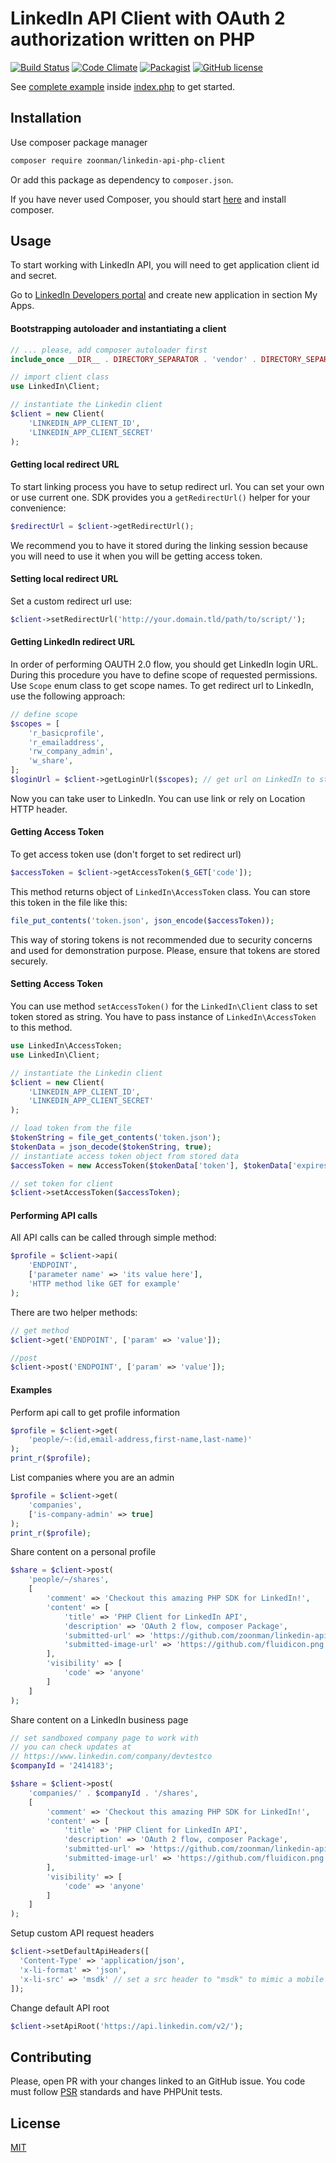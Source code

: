 LinkedIn API Client with OAuth 2 authorization written on PHP
============================================================
[![Build Status](https://travis-ci.org/zoonman/linkedin-api-php-client.svg?branch=master)](https://travis-ci.org/zoonman/linkedin-api-php-client) [![Code Climate](https://codeclimate.com/github/zoonman/linkedin-api-php-client/badges/gpa.svg)](https://codeclimate.com/github/zoonman/linkedin-api-php-client) [![Packagist](https://img.shields.io/packagist/dt/zoonman/linkedin-api-php-client.svg)](https://packagist.org/packages/zoonman/linkedin-api-php-client) [![GitHub license](https://img.shields.io/github/license/zoonman/linkedin-api-php-client.svg)](https://github.com/zoonman/linkedin-api-php-client/blob/master/LICENSE.md)



See [complete example](examples/) inside [index.php](examples/index.php) to get started.


## Installation

Use composer package manager

```bash
composer require zoonman/linkedin-api-php-client
```

Or add this package as dependency to `composer.json`.

If you have never used Composer, you should start [here](http://www.phptherightway.com/#composer_and_packagist)
and install composer.


## Usage

To start working with LinkedIn API, you will need to 
get application client id and secret. 

Go to [LinkedIn Developers portal](https://developer.linkedin.com/) 
and create new application in section My Apps.


#### Bootstrapping autoloader and instantiating a client


```php
// ... please, add composer autoloader first
include_once __DIR__ . DIRECTORY_SEPARATOR . 'vendor' . DIRECTORY_SEPARATOR . 'autoload.php';

// import client class
use LinkedIn\Client;

// instantiate the Linkedin client
$client = new Client(
    'LINKEDIN_APP_CLIENT_ID',  
    'LINKEDIN_APP_CLIENT_SECRET'
);
```

#### Getting local redirect URL

To start linking process you have to setup redirect url. 
You can set your own or use current one.
SDK provides you a `getRedirectUrl()` helper for your convenience:

```php
$redirectUrl = $client->getRedirectUrl();
```

We recommend you to have it stored during the linking session 
because you will need to use it when you will be getting access token.

#### Setting local redirect URL 

Set a custom redirect url use:

```php
$client->setRedirectUrl('http://your.domain.tld/path/to/script/');
```

#### Getting LinkedIn redirect URL 

In order of performing OAUTH 2.0 flow, you should get LinkedIn login URL.
During this procedure you have to define scope of requested permissions.
Use `Scope` enum class to get scope names.
To get redirect url to LinkedIn, use the following approach:

```php
// define scope
$scopes = [
    'r_basicprofile',
    'r_emailaddress',
    'rw_company_admin',
    'w_share',
];
$loginUrl = $client->getLoginUrl($scopes); // get url on LinkedIn to start linking
```

Now you can take user to LinkedIn. You can use link or rely on Location HTTP header.

#### Getting Access Token 

To get access token use (don't forget to set redirect url)

```php
$accessToken = $client->getAccessToken($_GET['code']);
```
This method returns object of `LinkedIn\AccessToken` class. 
You can store this token in the file like this:
```php
file_put_contents('token.json', json_encode($accessToken));
```
This way of storing tokens is not recommended due to security concerns and used for demonstration purpose. 
Please, ensure that tokens are stored securely. 

#### Setting Access Token

You can use method `setAccessToken()` for the `LinkedIn\Client` class to set token stored as string. You have to pass
instance of `LinkedIn\AccessToken` to this method.

```php
use LinkedIn\AccessToken;
use LinkedIn\Client;

// instantiate the Linkedin client
$client = new Client(
    'LINKEDIN_APP_CLIENT_ID',  
    'LINKEDIN_APP_CLIENT_SECRET'
);

// load token from the file
$tokenString = file_get_contents('token.json');
$tokenData = json_decode($tokenString, true);
// instantiate access token object from stored data
$accessToken = new AccessToken($tokenData['token'], $tokenData['expiresAt']);

// set token for client
$client->setAccessToken($accessToken);
```

#### Performing API calls 

All API calls can be called through simple method:

```php
$profile = $client->api(
    'ENDPOINT',
    ['parameter name' => 'its value here'],
    'HTTP method like GET for example'
);
```

There are two helper methods:

```php
// get method
$client->get('ENDPOINT', ['param' => 'value']);

//post
$client->post('ENDPOINT', ['param' => 'value']);
```

#### Examples

Perform api call to get profile information

```php
$profile = $client->get(
    'people/~:(id,email-address,first-name,last-name)'
);
print_r($profile);
```

List companies where you are an admin

```php
$profile = $client->get(
    'companies',
    ['is-company-admin' => true]
);
print_r($profile);
```

Share content on a personal profile

```php
$share = $client->post(
    'people/~/shares',
    [
        'comment' => 'Checkout this amazing PHP SDK for LinkedIn!',
        'content' => [
            'title' => 'PHP Client for LinkedIn API',
            'description' => 'OAuth 2 flow, composer Package',
            'submitted-url' => 'https://github.com/zoonman/linkedin-api-php-client',
            'submitted-image-url' => 'https://github.com/fluidicon.png',
        ],
        'visibility' => [
            'code' => 'anyone'
        ]
    ]
);
```

Share content on a LinkedIn business page

```php
// set sandboxed company page to work with
// you can check updates at
// https://www.linkedin.com/company/devtestco
$companyId = '2414183';

$share = $client->post(
    'companies/' . $companyId . '/shares',
    [
        'comment' => 'Checkout this amazing PHP SDK for LinkedIn!',
        'content' => [
            'title' => 'PHP Client for LinkedIn API',
            'description' => 'OAuth 2 flow, composer Package',
            'submitted-url' => 'https://github.com/zoonman/linkedin-api-php-client',
            'submitted-image-url' => 'https://github.com/fluidicon.png',
        ],
        'visibility' => [
            'code' => 'anyone'
        ]
    ]
);
```

Setup custom API request headers

```php
$client->setDefaultApiHeaders([
  'Content-Type' => 'application/json',
  'x-li-format' => 'json',
  'x-li-src' => 'msdk' // set a src header to "msdk" to mimic a mobile SDK
]);
```

Change default API root

```php
$client->setApiRoot('https://api.linkedin.com/v2/');
```

## Contributing

Please, open PR with your changes linked to an GitHub issue.
You code must follow [PSR](http://www.php-fig.org/psr/) standards and have PHPUnit tests. 

## License

[MIT](LICENSE.md)
